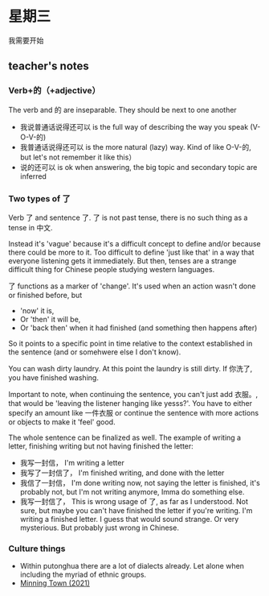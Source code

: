 # 星期三

我需要开始

## teacher's notes

### Verb+的（+adjective）

The verb and 的 are inseparable. They should be next to one another
- 我说普通话说得还可以 is the full way of describing the way you speak (V-O-V-的)
- 我普通话说得还可以 is the more natural (lazy) way. Kind of like O-V-的, but let's not remember it like this）
- 说的还可以 is ok when answering, the big topic and secondary topic are inferred

### Two types of 了

Verb 了 and sentence 了. 了 is not past tense, there is no such thing as a tense in 中文.

Instead it's 'vague' because it's a difficult concept to define and/or because there could be more to it. Too difficult to define 'just like that' in a way that everyone listening gets it immediately. But then, tenses are a strange difficult thing for Chinese people studying western languages.

了 functions as a marker of 'change'. It's used when an action wasn't done or finished before, but
 - 'now' it is, 
 - Or 'then' it will be,
 - Or 'back then' when it had finished (and something then happens after)

So it points to a specific point in time relative to the context established in the sentence (and or somehwere else I don't know).

You can wash dirty laundry. At this point the laundry is still dirty. If 你洗了, you have finished washing.

Important to note, when continuing the sentence, you can't just add 衣服。, that would be 'leaving the listener hanging like yesss?'. You have to either specify an amount like 一件衣服 or continue the sentence with more actions or objects to make it 'feel' good. 

The whole sentence can be finalized as well. The example of writing a letter, finishing writing but not having finished the letter:
- 我写一封信， I'm writing a letter
- 我写了一封信了， I'm finished writing, and done with the letter
- 我信了一封信， I'm done writing now, not saying the letter is finished, it's probably not, but I'm not writing anymore, Imma do something else.
- 我写一封信了， This is wrong usage of 了, as far as I understood. Not sure, but maybe you can't have finished the letter if you're writing. I'm writing a finished letter. I guess that would sound strange. Or very mysterious. But probably just wrong in Chinese.


### Culture things

- Within putonghua there are a lot of dialects already. Let alone when including the myriad of ethnic groups.
- [Minning Town (2021)](MyDramaListhttps://mydramalist.com)
